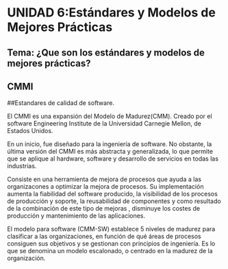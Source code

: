 # **UNIDAD 6:Estándares y Modelos de Mejores Prácticas**
## **Tema: ¿Que son los estándares y modelos de mejores prácticas?**
## CMMI

##Estandares de calidad de software.

El CMMI es una expansión del Modelo de Madurez(CMM). Creado por el software Engineering Institute de la Universidad Carnegie Mellon, de Estados Unidos.

En un inicio, fue diseñado para la ingeniería de software. No obstante, la última versión del CMMI es más abstracta y generalizada, lo que permite que se aplique al hardware, software y desarrollo de servicios en todas las industrias.

Consiste en una herramienta de mejora de procesos que ayuda a las organizacones a optimizar la mejora de procesos. Su implementación aumenta la fiabilidad del software producido, la visibilidad de los procesos de producción y soporte, la reusabilidad de componentes y como resultado de la combinación de este tipo de mejoras , disminuye los costes de producción y mantenimiento de las aplicaciones.

El modelo para software (CMM-SW) establece 5 niveles de madurez para clasificar a las organizaciones, en función de qué áreas de procesos consiguen sus objetivos y se gestionan con principios de ingeniería. Es lo que se denomina un modelo escalonado, o centrado en la madurez de la organización.